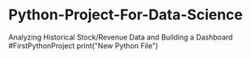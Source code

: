 # Python-Project-For-Data-Science
Analyzing Historical Stock/Revenue Data and Building a Dashboard
#FirstPythonProject
print("New Python File")

